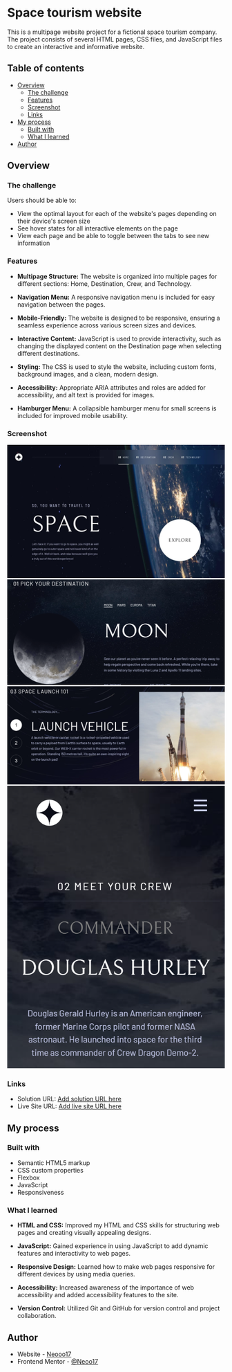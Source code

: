 # Space tourism website

This is a multipage website project for a fictional space tourism company. The project consists of several HTML pages, CSS files, and JavaScript files to create an interactive and informative website.

## Table of contents

- [Overview](#overview)
  - [The challenge](#the-challenge)
  - [Features](#features)
  - [Screenshot](#screenshot)
  - [Links](#links)
- [My process](#my-process)
  - [Built with](#built-with)
  - [What I learned](#what-i-learned)
- [Author](#author)


## Overview

### The challenge

Users should be able to:

- View the optimal layout for each of the website's pages depending on their device's screen size
- See hover states for all interactive elements on the page
- View each page and be able to toggle between the tabs to see new information

### Features

- **Multipage Structure:** The website is organized into multiple pages for different sections: Home, Destination, Crew, and Technology.

- **Navigation Menu:** A responsive navigation menu is included for easy navigation between the pages.

- **Mobile-Friendly:** The website is designed to be responsive, ensuring a seamless experience across various screen sizes and devices.

- **Interactive Content:** JavaScript is used to provide interactivity, such as changing the displayed content on the Destination page when selecting different destinations.

- **Styling:** The CSS is used to style the website, including custom fonts, background images, and a clean, modern design.

- **Accessibility:** Appropriate ARIA attributes and roles are added for accessibility, and alt text is provided for images.

- **Hamburger Menu:** A collapsible hamburger menu for small screens is included for improved mobile usability.

### Screenshot

![](./ss/preview.jpg)
![](./ss/destination.png)
![](./ss/technology.png)
![](./ss/responsive.png)



### Links

- Solution URL: [Add solution URL here](https://github.com/Neooo17/Space-Tourism-Multi-page-Website)
- Live Site URL: [Add live site URL here]()

## My process

### Built with

- Semantic HTML5 markup
- CSS custom properties
- Flexbox
- JavaScript
- Responsiveness


### What I learned

- **HTML and CSS:** Improved my HTML and CSS skills for structuring web pages and creating visually appealing designs.

- **JavaScript:** Gained experience in using JavaScript to add dynamic features and interactivity to web pages.

- **Responsive Design:** Learned how to make web pages responsive for different devices by using media queries.

- **Accessibility:** Increased awareness of the importance of web accessibility and added accessibility features to the site.

- **Version Control:** Utilized Git and GitHub for version control and project collaboration.


## Author

- Website - [Neooo17]()
- Frontend Mentor - [@Neoo17]()

